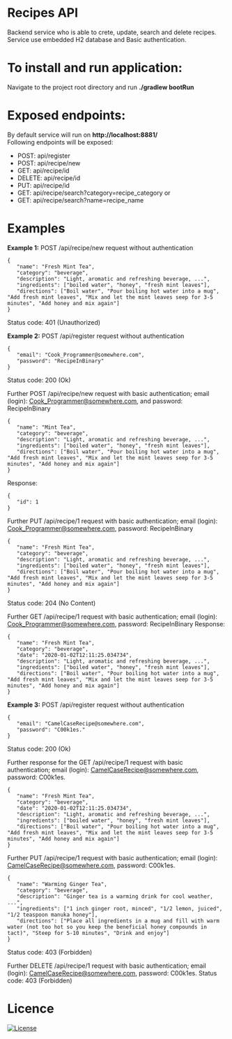 # Recipes API
Backend service who is able to crete, update, search and delete recipes.
Service use embedded H2 database and Basic authentication.

# To install and run application:
Navigate to the project root directory and run **./gradlew bootRun**

# Exposed endpoints:
By default service will run on **http://localhost:8881/** <br/>
Following endpoints will be exposed:
- POST: api/register
- POST: api/recipe/new
- GET: api/recipe/id
- DELETE: api/recipe/id
- PUT: api/recipe/id
- GET: api/recipe/search?category=recipe_category or 
- GET: api/recipe/search?name=recipe_name

# Examples
**Example 1:** POST /api/recipe/new request without authentication
```
{
   "name": "Fresh Mint Tea",
   "category": "beverage",
   "description": "Light, aromatic and refreshing beverage, ...",
   "ingredients": ["boiled water", "honey", "fresh mint leaves"],
   "directions": ["Boil water", "Pour boiling hot water into a mug", "Add fresh mint leaves", "Mix and let the mint leaves seep for 3-5 minutes", "Add honey and mix again"]
}
```
Status code: 401 (Unauthorized)


**Example 2:** POST /api/register request without authentication
```
{
   "email": "Cook_Programmer@somewhere.com",
   "password": "RecipeInBinary"
}
```
Status code: 200 (Ok)

Further POST /api/recipe/new request with basic authentication; email (login): Cook_Programmer@somewhere.com, and password: RecipeInBinary
```
{
   "name": "Mint Tea",
   "category": "beverage",
   "description": "Light, aromatic and refreshing beverage, ...",
   "ingredients": ["boiled water", "honey", "fresh mint leaves"],
   "directions": ["Boil water", "Pour boiling hot water into a mug", "Add fresh mint leaves", "Mix and let the mint leaves seep for 3-5 minutes", "Add honey and mix again"]
}
```
Response:
```
{
   "id": 1
}
```

Further PUT /api/recipe/1 request with basic authentication; email (login): Cook_Programmer@somewhere.com, password: RecipeInBinary
```
{
   "name": "Fresh Mint Tea",
   "category": "beverage",
   "description": "Light, aromatic and refreshing beverage, ...",
   "ingredients": ["boiled water", "honey", "fresh mint leaves"],
   "directions": ["Boil water", "Pour boiling hot water into a mug", "Add fresh mint leaves", "Mix and let the mint leaves seep for 3-5 minutes", "Add honey and mix again"]
}
```
Status code: 204 (No Content)

Further GET /api/recipe/1 request with basic authentication; email (login): Cook_Programmer@somewhere.com, password: RecipeInBinary
Response:
```
{
   "name": "Fresh Mint Tea",
   "category": "beverage",
   "date": "2020-01-02T12:11:25.034734",
   "description": "Light, aromatic and refreshing beverage, ...",
   "ingredients": ["boiled water", "honey", "fresh mint leaves"],
   "directions": ["Boil water", "Pour boiling hot water into a mug", "Add fresh mint leaves", "Mix and let the mint leaves seep for 3-5 minutes", "Add honey and mix again"]
}
```

**Example 3:** POST /api/register request without authentication
```
{
   "email": "CamelCaseRecipe@somewhere.com",
   "password": "C00k1es."
}
```
Status code: 200 (Ok)

Further response for the GET /api/recipe/1 request with basic authentication; email (login): CamelCaseRecipe@somewhere.com, password: C00k1es.
```
{
   "name": "Fresh Mint Tea",
   "category": "beverage",
   "date": "2020-01-02T12:11:25.034734",
   "description": "Light, aromatic and refreshing beverage, ...",
   "ingredients": ["boiled water", "honey", "fresh mint leaves"],
   "directions": ["Boil water", "Pour boiling hot water into a mug", "Add fresh mint leaves", "Mix and let the mint leaves seep for 3-5 minutes", "Add honey and mix again"]
}
```

Further PUT /api/recipe/1 request with basic authentication; email (login): CamelCaseRecipe@somewhere.com, password: C00k1es.
```
{
   "name": "Warming Ginger Tea",
   "category": "beverage",
   "description": "Ginger tea is a warming drink for cool weather, ...",
   "ingredients": ["1 inch ginger root, minced", "1/2 lemon, juiced", "1/2 teaspoon manuka honey"],
   "directions": ["Place all ingredients in a mug and fill with warm water (not too hot so you keep the beneficial honey compounds in tact)", "Steep for 5-10 minutes", "Drink and enjoy"]
}
```
Status code: 403 (Forbidden)


Further DELETE /api/recipe/1 request with basic authentication; email (login): CamelCaseRecipe@somewhere.com, password: C00k1es.
Status code: 403 (Forbidden)

# Licence
[![License](https://img.shields.io/badge/License-Apache_2.0-blue.svg)](https://opensource.org/licenses/Apache-2.0)